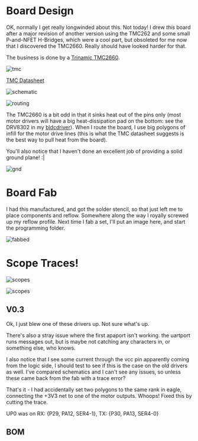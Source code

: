 # Board Design

OK, normally I get really longwinded about this. Not today! I drew *this* board after a major revision of another version using the TMC262 and some small P-and-NFET H-Bridges, which were a cool part, but obsoleted for me now that I discovered the TMC2660. Really should have looked harder for that.

The business is done by a [Trinamic TMC2660](https://www.trinamic.com/products/integrated-circuits/details/tmc2660-pa/). 

![tmc](https://gitlab.cba.mit.edu/jakeread/mkstepper/raw/master/images/tmc2660.svg?sanitize=true)

[TMC Datasheet](https://gitlab.cba.mit.edu/jakeread/mkstepper/raw/master/datasheet/TMC2660_datasheet.pdf)

![schematic](https://gitlab.cba.mit.edu/jakeread/mkstepper/raw/master/images/schematic.png)

![routing](https://gitlab.cba.mit.edu/jakeread/mkstepper/raw/master/images/routed.png)

The TMC2660 is a bit odd in that it sinks heat out of the pins only (most motor drivers will have a big heat-dissipation pad on the bottom: see the DRV8302 in my [bldcdriver](https://gitlab.cba.mit.edu/jakeread/mkbldcdriver)). When I route the board, I use big polygons of infill for the motor drive lines (this is what the TMC datasheet suggests is the best way to pull heat from the board). 

You'll also notice that I haven't done an excellent job of providing a solid ground plane! :| 

![gnd](https://gitlab.cba.mit.edu/jakeread/mkstepper/raw/master/images/gndplane.png)

# Board Fab

I had this manufactured, and got the solder stencil, so that just left me to place components and reflow. Somewhere along the way I royally screwed up my reflow profile. Next time I fab a set, I'll put an image here, and start the programming folder.

![fabbed](https://gitlab.cba.mit.edu/jakeread/mkstepper/raw/master/images/fabbed-v011.jpg)

# Scope Traces!

![scopes](/images/scope-single-wave.jpg)

![scopes](/images/scope-many.jpg)

## V0.3

Ok, I just blew one of these drivers up. Not sure what's up.

There's also a stray issue where the first apaport isn't working. the uartport runs messages out, but is maybe not catching any characters in, or something else, who knows.

I also notice that I see some current through the vcc pin apparently coming from the logic side, I should test to see if this is the case on the old drivers as well. I've compared schematics and I can't see any issues, so unless these came back from the fab with a trace error?

That's it - I had accidentally set two polygons to the same rank in eagle, connecting the +3V3 net to one of the motor outputs. Whoops! Fixed this by cutting the trace.

UP0 was on RX: {P29, PA12, SER4-1}, TX: {P30, PA13, SER4-0}

## BOM

